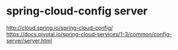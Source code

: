 # spring-cloud-config server

http://cloud.spring.io/spring-cloud-config/  
https://docs.pivotal.io/spring-cloud-services/1-3/common/config-server/server.html
